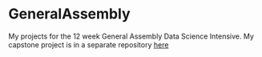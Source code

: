 # GeneralAssembly
My projects for the 12 week General Assembly Data Science Intensive. My capstone project is in a separate repository [here](https://github.com/mikewrites/GeneralAssemblyCapstone) 
